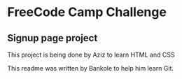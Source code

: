 # FreeCode Camp Challenge
## Signup page project

This project is being done by Aziz to learn HTML and CSS

This readme was written by Bankole to help him learn Git.